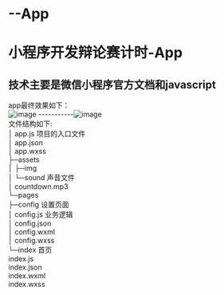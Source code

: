 # --App
小程序开发辩论赛计时-App<br/>
=
技术主要是微信小程序官方文档和javascript<br/>
--
app最终效果如下：<br/>
![image](https://github.com/wangxiaozhan/--App/blob/master/images/01.png)               -----------![image](https://github.com/wangxiaozhan/--App/blob/master/images/02.png)<br/>
文件结构如下:<br/>
│ app.js                           项目的入口文件                             <br/>
│  app.json                                                                     <br/>
│  app.wxss                 <br/>
├─assets                <br/>
│  ├─img                <br/>
│  └─sound        声音文件<br/>
│          countdown.mp3                <br/>
└─pages<br/>
    ├─config        设置页面<br/>
    │      config.js        业务逻辑    <br/>
    │      config.json          <br/>
    │      config.wxml              <br/>
    │      config.wxss              <br/>
    └─index         首页                  <br/>
            index.js            <br/>
            index.json          <br/>
            index.wxml          <br/>
            index.wxss       <br/>

